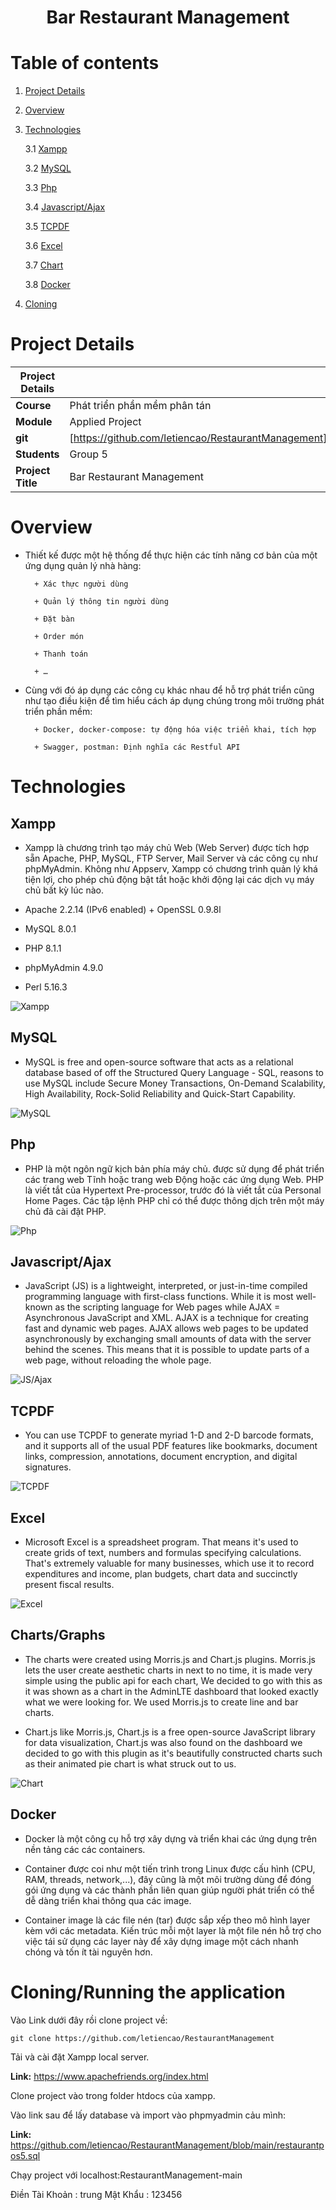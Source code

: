 <h1 align="center">Bar Restaurant Management  </h1>

# Table of contents

1. [Project Details](#ProjDetails)

2. [Overview](#OverView)

3.  [Technologies](#Tech)

    3.1 [Xampp](#Xampp)

    3.2 [MySQL](#MySQL)

    3.3 [Php](#Php)

    3.4 [Javascript/Ajax](#JSA)

    3.5 [TCPDF](#TCPDF)

    3.6 [Excel](#Excel)

    3.7 [Chart](#Chart)
    
    3.8 [Docker](#Docker)
4. [Cloning](#clone)
 
# Project Details <a name="ProjDetails"></a>

| Project Details   |     |
| --- | --- |
| **Course** | Phát triển phần mềm phân tán  |
| **Module** |  Applied Project |
| **git** | [https://github.com/letiencao/RestaurantManagement] |
| **Students** | Group 5 |
| **Project Title** | Bar Restaurant Management |

# Overview <a name="OverView"></a>
- Thiết kế được một hệ thống để thực hiện các tính năng cơ bản của một ứng dụng quản lý nhà hàng:

        + Xác thực người dùng

        + Quản lý thông tin người dùng

        + Đặt bàn

        + Order món

        + Thanh toán

        + …


- Cùng với đó áp dụng các công cụ khác nhau để hỗ trợ phát triển cũng như tạo điều kiện để tìm hiểu cách áp dụng chúng trong môi trường phát triển phần mềm:

        + Docker, docker-compose: tự động hóa việc triển khai, tích hợp

        + Swagger, postman: Định nghĩa các Restful API

# Technologies <a name="Tech"></a>

## Xampp <a name="Xampp"></a>
 - Xampp là chương trình tạo máy chủ Web (Web Server) được tích hợp sẵn Apache, PHP, MySQL, FTP Server, Mail Server và các công cụ như phpMyAdmin. Không như Appserv, Xampp có chương trình quản lý khá tiện lợi, cho phép chủ động bật tắt hoặc khởi động lại các dịch vụ máy chủ bất kỳ lúc nào.

 - Apache 2.2.14 (IPv6 enabled) + OpenSSL 0.9.8l

 - MySQL 8.0.1

 - PHP 8.1.1

 - phpMyAdmin 4.9.0

 - Perl 5.16.3
 
 ![Xampp](https://github.com/letiencao/RestaurantManagement/blob/main/xampp.png)


## MySQL <a name="MySQL"></a>

- MySQL is free and open-source software that acts as a relational database based of off the Structured Query Language - SQL, reasons to use MySQL include Secure Money Transactions, On-Demand Scalability, High Availability, Rock-Solid Reliability and Quick-Start Capability.

![MySQL](https://github.com/letiencao/RestaurantManagement/blob/main/mysql.png)

## Php <a name="Php"></a>

- PHP là một ngôn ngữ kịch bản phía máy chủ. được sử dụng để phát triển các trang web Tĩnh hoặc trang web Động hoặc các ứng dụng Web. PHP là viết tắt của Hypertext Pre-processor, trước đó là viết tắt của Personal Home Pages. Các tập lệnh PHP chỉ có thể được thông dịch trên một máy chủ đã cài đặt PHP.

![Php](https://github.com/letiencao/RestaurantManagement/blob/main/php.png)

## Javascript/Ajax <a name="JSA"></a>

- JavaScript (JS) is a lightweight, interpreted, or just-in-time compiled programming language with first-class functions. While it is most well-known as the scripting language for Web pages while AJAX = Asynchronous JavaScript and XML. AJAX is a technique for creating fast and dynamic web pages. AJAX allows web pages to be updated asynchronously by exchanging small amounts of data with the server behind the scenes. This means that it is possible to update parts of a web page, without reloading the whole page.

![JS/Ajax](https://github.com/letiencao/RestaurantManagement/blob/main/js.png)

## TCPDF <a name="TCPDF"></a>

- You can use TCPDF to generate myriad 1-D and 2-D barcode formats, and it supports all of the usual PDF features like bookmarks, document links, compression, annotations, document encryption, and digital signatures.

![TCPDF](https://github.com/letiencao/RestaurantManagement/blob/main/tcpdf.png)

## Excel <a name="Excel"></a>

- Microsoft Excel is a spreadsheet program. That means it's used to create grids of text, numbers and formulas specifying calculations. That's extremely valuable for many businesses, which use it to record expenditures and income, plan budgets, chart data and succinctly present fiscal results.

![Excel](https://github.com/letiencao/RestaurantManagement/blob/main/excel.png)

## Charts/Graphs <a name="Chart"></a>

- The charts were created using Morris.js and Chart.js plugins.
Morris.js lets the user create aesthetic charts in next to no time, it is made very simple using the public api for each chart, We decided to go with this as it was shown as a chart in the AdminLTE dashboard that looked exactly what we were looking for. We used Morris.js to create line and bar charts.

 - Chart.js like Morris.js, Chart.js is a free open-source JavaScript library for data visualization, Chart.js was also found on the dashboard we decided to go with this plugin as it's beautifully constructed charts such as their animated pie chart is what struck out to us. 
 
 ![Chart](https://github.com/letiencao/RestaurantManagement/blob/main/chartjs.jpg)
 
## Docker <a name="Docker"></a>

-  Docker là một công cụ hỗ trợ xây dựng và triển khai các ứng dụng trên nền tảng các các containers.

- Container được coi như một tiến trình trong Linux được cấu hình (CPU, RAM, threads, network,...), đây cũng là một môi trường dùng để đóng gói ứng dụng và các thành phần liên quan giúp người phát triển có thể dễ dàng triển khai thông qua các image.

- Container image là các file nén (tar) được sắp xếp theo mô hình layer kèm với các metadata. Kiến trúc mỗi một layer là một file nén hỗ trợ cho việc tái sử dụng các layer này để xây dựng image một cách nhanh chóng và tốn ít tài nguyên hơn.
 
# Cloning/Running the application <a name="clone"></a>
Vào Link dưới đây rồi clone project về:
```
git clone https://github.com/letiencao/RestaurantManagement
```
Tải và cài đặt Xampp local server.

**Link:** https://www.apachefriends.org/index.html

Clone project vào trong folder htdocs của xampp.

Vào link sau để lấy database và import vào phpmyadmin cảu mình:

**Link:** https://github.com/letiencao/RestaurantManagement/blob/main/restaurantpos5.sql

Chạy project với localhost:RestaurantManagement-main

Điền Tài Khoản : trung
Mật Khẩu : 123456
